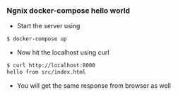### Ngnix docker-compose hello world

- Start the server using
```bash
$ docker-compose up
```


- Now hit the localhost using curl
```bash
$ curl http://localhost:8000                 
hello from src/index.html
```

- You will get the same response from browser as well